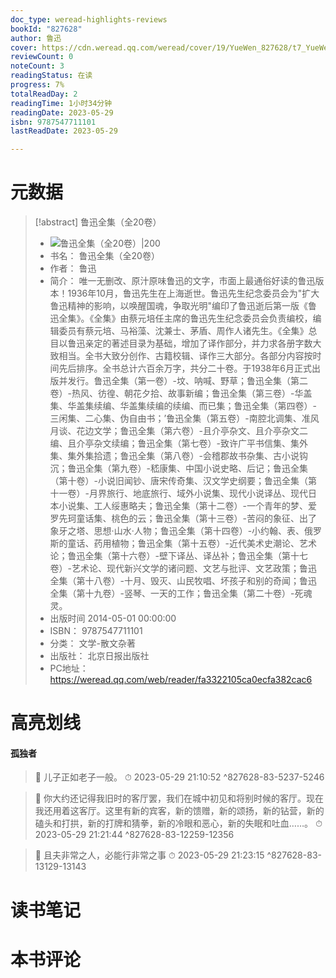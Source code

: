 ```yaml
---
doc_type: weread-highlights-reviews
bookId: "827628"
author: 鲁迅
cover: https://cdn.weread.qq.com/weread/cover/19/YueWen_827628/t7_YueWen_827628.jpg
reviewCount: 0
noteCount: 3
readingStatus: 在读
progress: 7%
totalReadDay: 2
readingTime: 1小时34分钟
readingDate: 2023-05-29
isbn: 9787547711101
lastReadDate: 2023-05-29

---
```

# 元数据
> [!abstract] 鲁迅全集（全20卷）
> - ![ 鲁迅全集（全20卷）|200](https://cdn.weread.qq.com/weread/cover/19/YueWen_827628/t7_YueWen_827628.jpg)
> - 书名： 鲁迅全集（全20卷）
> - 作者： 鲁迅
> - 简介： 唯一无删改、原汁原味鲁迅的文字，市面上最通俗好读的鲁迅版本！1936年10月，鲁迅先生在上海逝世。鲁迅先生纪念委员会为"扩大鲁迅精神的影响，以唤醒国魂，争取光明"编印了鲁迅逝后第一版《鲁迅全集》。《全集》由蔡元培任主席的鲁迅先生纪念委员会负责编校，编辑委员有蔡元培、马裕藻、沈兼士、茅盾、周作人诸先生。《全集》总目以鲁迅亲定的著述目录为基础，增加了译作部分，并力求各册字数大致相当。全书大致分创作、古籍校辑、译作三大部分。各部分内容按时间先后排序。全书总计六百余万字，共分二十卷。于1938年6月正式出版并发行。鲁迅全集（第一卷）-坟、呐喊、野草；鲁迅全集（第二卷）-热风、彷徨、朝花夕拾、故事新编；鲁迅全集（第三卷）-华盖集、华盖集续编、华盖集续编的续编、而已集；鲁迅全集（第四卷）-三闲集、二心集、伪自由书；’鲁迅全集（第五卷）-南腔北调集、准风月谈、花边文学；鲁迅全集（第六卷）-且介亭杂文、且介亭杂文二编、且介亭杂文续编；鲁迅全集（第七卷）-致许广平书信集、集外集、集外集拾遗；鲁迅全集（第八卷）-会稽郡故书杂集、古小说钩沉；鲁迅全集（第九卷）-嵇康集、中国小说史略、后记；鲁迅全集（第十卷）-小说旧闻钞、唐宋传奇集、汉文学史纲要；鲁迅全集（第十一卷）-月界旅行、地底旅行、域外小说集、现代小说译丛、现代日本小说集、工人绥惠略夫；鲁迅全集（第十二卷）-一个青年的梦、爱罗先珂童话集、桃色的云；鲁迅全集（第十三卷）-苦闷的象征、出了象牙之塔、思想·山水·人物；鲁迅全集（第十四卷）-小约翰、表、俄罗斯的童话、药用植物；鲁迅全集（第十五卷）-近代美术史潮论、艺术论；鲁迅全集（第十六卷）-壁下译丛、译丛补；鲁迅全集（第十七卷）-艺术论、现代新兴文学的诸问题、文艺与批评、文艺政策；鲁迅全集（第十八卷）-十月、毁灭、山民牧唱、坏孩子和别的奇闻；鲁迅全集（第十九卷）-竖琴、一天的工作；鲁迅全集（第二十卷）-死魂灵。
> - 出版时间 2014-05-01 00:00:00
> - ISBN： 9787547711101
> - 分类： 文学-散文杂著
> - 出版社： 北京日报出版社
> - PC地址：https://weread.qq.com/web/reader/fa3322105ca0ecfa382cac6

# 高亮划线

#### 孤独者

> 📌 儿子正如老子一般。 
> ⏱ 2023-05-29 21:10:52 ^827628-83-5237-5246

> 📌 你大约还记得我旧时的客厅罢，我们在城中初见和将别时候的客厅。现在我还用着这客厅。这里有新的宾客，新的馈赠，新的颂扬，新的钻营，新的磕头和打拱，新的打牌和猜拳，新的冷眼和恶心，新的失眠和吐血……。 
> ⏱ 2023-05-29 21:21:44 ^827628-83-12259-12356

> 📌 且夫非常之人，必能行非常之事 
> ⏱ 2023-05-29 21:23:15 ^827628-83-13129-13143

# 读书笔记

# 本书评论
